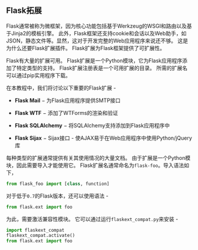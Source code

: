 ## Flask拓展

Flask通常被称为微框架，因为核心功能包括基于Werkzeug的WSGI和路由以及基于Jinja2的模板引擎。 此外，Flask框架还支持cookie和会话以及Web助手，如JSON，静态文件等。显然，这对于开发完整的Web应用程序来说还不够。 这是为什么还要Flask扩展插件。 Flask扩展为Flask框架提供了可扩展性。

Flask有大量的扩展可用。 Flask扩展是一个Python模块，它为Flask应用程序添加了特定类型的支持。 Flask扩展注册表是一个可用扩展的目录。 所需的扩展名可以通过pip实用程序下载。

在本教程中，我们将讨论以下重要的Flask扩展 -

- **Flask Mail** − 为Flask应用程序提供SMTP接口

- **Flask WTF** − 添加了WTForms的渲染和验证

- **Flask SQLAlchemy** − 将SQLAlchemy支持添加到Flask应用程序中

- **Flask Sijax** − Sijax接口 - 使AJAX易于在Web应用程序中使用Python/jQuery库

每种类型的扩展通常提供有关其使用情况的大量文档。 由于扩展是一个Python模块，因此需要导入才能使用它。 Flask扩展名通常命名为`flask-foo`。导入语法如下，

```python
from flask_foo import [class, function]
```

对于低于`0.7`的Flask版本，还可以使用语法 -

```python
from flask.ext import foo
```

为此，需要激活兼容性模块。 它可以通过运行`flaskext_compat.py`来安装 -

```python
import flaskext_compat
flaskext_compat.activate()
from flask.ext import foo
```

